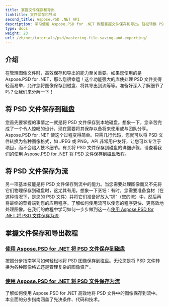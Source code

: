 ```yaml
---
title: 掌握文件保存和导出
linktitle: 文件保存和导出
second_title: Aspose.PSD .NET API
description: 学习使用 Aspose.PSD for .NET 教程掌握文件保存和导出。轻松转换 PSD 文件并高效管理复杂图像资产。
type: docs
weight: 23
url: /zh/net/tutorials/psd/mastering-file-saving-and-exporting/
---
```

## 介绍

在管理图像文件时，高效保存和导出的能力至关重要。如果您使用的是 Aspose.PSD for .NET，那么您很幸运！这个功能强大的库使处理 PSD 文件变得轻而易举，允许您将图像保存到磁盘、将其导出到流等等。准备好深入了解细节了吗？让我们来分解一下！

## 将 PSD 文件保存到磁盘

您首先要掌握的事情之一就是将 PSD 文件保存到本地磁盘。想象一下，您辛苦完成了一个令人惊叹的设计，现在需要将其保存以备将来使用或与团队分享。Aspose.PSD for .NET 使这个过程变得简单。只需几行代码，您就可以将 PSD 文件转换为各种图像格式，如 JPEG 或 PNG。API 非常用户友好，让您可以专注于项目，而不会陷入技术细节。有关将 PSD 文件保存到磁盘的详细步骤，请查看我们的[使用 Aspose.PSD for .NET 将 PSD 文件保存到磁盘](./saving-psd-files-to-disk/)教程。

## 将 PSD 文件保存为流

另一项基本技能是将 PSD 文件保存到流中的能力。当您需要处理图像而又不先将它们物理保存到磁盘时，这尤其有用。想象一下烹饪：有时，您需要准备食材（在这种情况下，是您的 PSD 文件）并将它们准备好放入“锅”（您的流）中，然后再将最终的菜肴端到您的应用程序。了解如何使用流可以使您的程序更快、更高效地处理图像。在我们的教程中学习如何一步步做到这一点[使用 Aspose.PSD for .NET 将 PSD 文件保存为流](./saving-psd-files-to-streams/).

## 掌握文件保存和导出教程
### [使用 Aspose.PSD for .NET 将 PSD 文件保存到磁盘](./saving-psd-files-to-disk/)
按照分步指南学习如何轻松地将 PSD 图像保存到磁盘。无论您是将 PSD 文件转换为各种图像格式还是管理复杂的图像资产。
### [使用 Aspose.PSD for .NET 将 PSD 文件保存为流](./saving-psd-files-to-streams/)
了解如何使用 Aspose.PSD for .NET 高效地将 PSD 文件中的图像保存到流中。本全面的分步指南涵盖了先决条件、代码和技术。